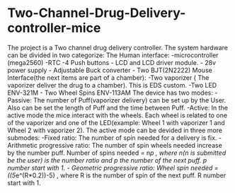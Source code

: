 # Two-Channel-Drug-Delivery-controller-mice
The project is a Two channel drug delivery controller.  The system hardware can be divided in two categorize:  The Human interface:     -microcontroller (mega2560)    -RTC     -4 Push buttons     - LCD and LCD driver module.     - 28v power supply     - Adjustable Buck converter     - Two BJT(2N2222)  Mouse Interface(the next items are part of a chamber):       -Two vaporizer ( The vaporizer deliver the drug to a chamber). This is EDS custom.    -Two LED ENV-321M   - Two Wheel Spins  ENV-113AM  The device has two modes:           -Passive: The number of Puff(vaporizer delivery) can be set up by the User. Also can be set the length of Puff and the time between Puff.        -Active: In the active mode the mice interact with the wheels. Each wheel is related to one of the vaporizer and one of the LED(example: Wheel 1 with vaporizer 1 and Wheel 2 with vaporizer 2). The active mode can be devided in three more submodes:                  -Fixed ratio: The number of spin needed for a delivery is fix.                  - Arithmetic progressive ratio: The number of spin wheels needed increase by the number puff.                        Number of spins needed = n*p ,  where n(n is submitted be the user) is the number ratio and p the number of the next puff. p number start with 1.                  - Geometric progressive ratio: Wheel spin needed = ((5*e^(R*0.2))-5) , where R is the number of spin of the next puff. R number start with 1.                                                

